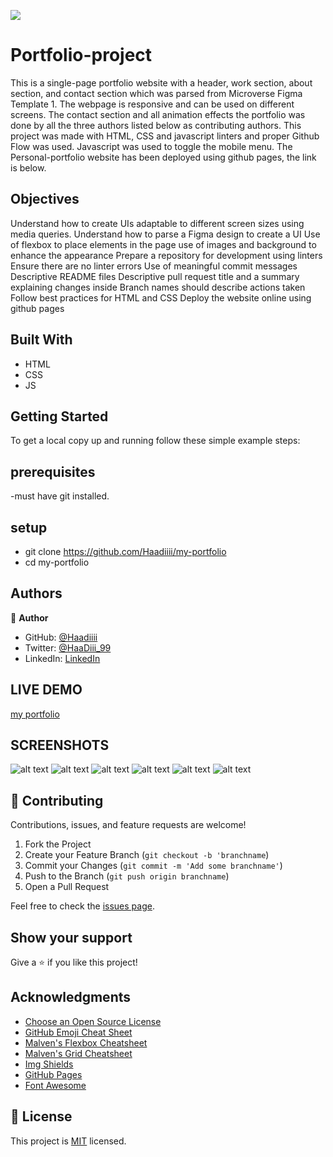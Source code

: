 ![](https://img.shields.io/badge/Microverse-blueviolet)

# Portfolio-project

This is a single-page portfolio website with a header, work section, about section, and contact section which was parsed from Microverse Figma Template 1. The webpage is responsive and can be used on different screens. The contact section and all animation effects the portfolio was done by all the three authors listed below as contributing authors. This project was made with HTML, CSS and javascript linters and proper Github Flow was used. Javascript was used to toggle the mobile menu. The Personal-portfolio website has been deployed using github pages, the link is below.

## Objectives

Understand how to create UIs adaptable to different screen sizes using media queries.
Understand how to parse a Figma design to create a UI
Use of flexbox to place elements in the page
use of images and background to enhance the appearance
Prepare a repository for development using linters
Ensure there are no linter errors
Use of meaningful commit messages
Descriptive README files
Descriptive pull request title and a summary explaining changes inside
Branch names should describe actions taken
Follow best practices for HTML and CSS
Deploy the website online using github pages


## Built With

- HTML
- CSS
- JS

## Getting Started
To get a local copy up and running follow these simple example steps:
## prerequisites
-must have git installed.
## setup
- git clone https://github.com/Haadiiii/my-portfolio
- cd my-portfolio


## Authors

👤 **Author**

- GitHub: [@Haadiiii](https://github.com/Haadiiii)
- Twitter: [@HaaDiii_99](https://twitter.com/HaaDiii_99)
- LinkedIn: [LinkedIn](https://www.linkedin.com/in/hamid-ali-01a872213/)

## LIVE DEMO
[my portfolio](https://haadiiii.github.io/my-portfolio/)


## SCREENSHOTS

![alt text](./images/1.png)
![alt text](./images/2.png)
![alt text](./images/3.png)
![alt text](./images/4.png)
![alt text](./images/5.png)
![alt text](./images/6.png)


## 🤝 Contributing

Contributions, issues, and feature requests are welcome!

1. Fork the Project
2. Create your Feature Branch (`git checkout -b 'branchname`)
3. Commit your Changes (`git commit -m 'Add some branchname'`)
4. Push to the Branch (`git push origin branchname`)
5. Open a Pull Request

Feel free to check the [issues page](../../issues/).

## Show your support

Give a ⭐️ if you like this project!

## Acknowledgments

* [Choose an Open Source License](https://choosealicense.com)
* [GitHub Emoji Cheat Sheet](https://www.webpagefx.com/tools/emoji-cheat-sheet)
* [Malven's Flexbox Cheatsheet](https://flexbox.malven.co/)
* [Malven's Grid Cheatsheet](https://grid.malven.co/)
* [Img Shields](https://shields.io)
* [GitHub Pages](https://pages.github.com)
* [Font Awesome](https://fontawesome.com)

## 📝 License

This project is [MIT](./MIT.md) licensed.
